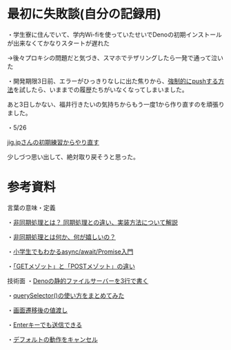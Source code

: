 # 最初に失敗談(自分の記録用)

・学生寮に住んでいて、学内Wi-fiを使っていたせいでDenoの初期インストールが出来なくてかなりスタートが遅れた

→後々プロキシの問題だと気づき、スマホでテザリングしたら一発で通って泣いた

・開発期限3日前、エラーがひっきりなしに出た焦りから、[強制的にpushする方法](https://qiita.com/Takao_/items/5e563d5ea61d2829e497)を試したら、いままでの履歴たちがいなくなってしまいました。

あと3日しかない、福井行きたいの気持ちからもう一度1から作り直すのを頑張りました。

・5/26

[jig.jpさんの初期練習からやり直す](https://jigintern.github.io/intern-2024-assignment/)

少しづつ思い出して、絶対取り戻そうと思った。


# 参考資料
言葉の意味・定義

・[非同期処理とは？ 同期処理との違い、実装方法について解説](https://www.rworks.jp/system/system-column/sys-entry/21730/)

・[非同期処理とは何か、何が嬉しいの？](https://qiita.com/yunity29/items/7ccc84d47e139340ecbc)

・[小学生でもわかるasync/await/Promise入門](https://teams.microsoft.com/l/message/48:notes/1716691477284?context=%7B%22contextType%22%3A%22chat%22%7D)

・[「GETメゾット」と「POSTメゾット」の違い](https://wa3.i-3-i.info/diff7method.html)


技術面
・[Denoの静的ファイルサーバーを3行で書く](https://qiita.com/access3151fq/items/0ff2c50874bba3869ef0)

・[querySelector()の使い方をまとめてみた](https://webstyle.work/queryselector/)

・[画面遷移後の値渡し](https://yurupro.cloud/3107/#toc1)

・[Enterキーでも送信できる](https://zoshigayan.net/how-to-get-key-from-ui-event/)

・[デフォルトの動作をキャンセル](https://qiita.com/yokoto/items/27c56ebc4b818167ef9e)
